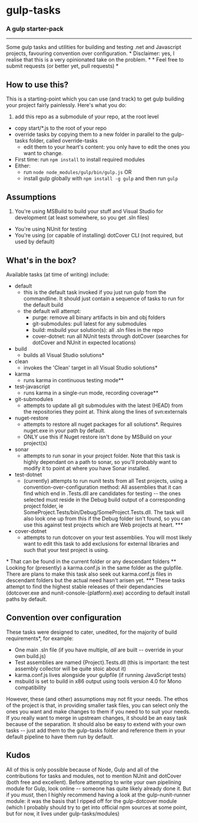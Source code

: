 # gulp-tasks
### A gulp starter-pack
---



Some gulp tasks and utilities for building and testing .net and Javascript projects, favouring convention over configuration.
     * Disclaimer: yes, I realise that this is a very opinionated take on the problem. *
           * Feel free to submit requests (or better yet, pull requests) *


## How to use this?

This is a starting-point which you can use (and track) to get gulp building your project fairly painlessly.
Here's what you do:

1. add this repo as a submodule of your repo, at the root level
- copy start/\*.js to the root of your repo
- override tasks by copying them to a new folder in parallel to the gulp-tasks folder, called override-tasks
  - edit them to your heart's content: you only have to edit the ones you want to change. 
- First time: run `npm install` to install required modules
- Either:
  - run `node node_modules/gulp/bin/gulp.js` OR
  - install gulp globally with `npm install -g gulp` and then run `gulp`

## Assumptions
1. You're using MSBuild to build your stuff and Visual Studio for development (at least somewhere, so you get .sln files)
- You're using NUnit for testing
- You're using (or capable of installing) dotCover CLI (not required, but used by default)


## What's in the box?

Available tasks (at time of writing) include:

- default
    - this is the default task invoked if you just run gulp from the commandline. It should just contain a sequence of tasks to run for the default build
    - the default will attempt: 
        * purge: remove all binary artifacts in bin and obj folders
        * git-submodules: pull latest for any submodules
        * build: msbuild your solution(s): all .sln files in the repo
        * cover-dotnet: run all NUnit tests through dotCover (searches for dotCover and NUnit in expected locations)
- build
    - builds all Visual Studio solutions\*
- clean
    - invokes the 'Clean' target in all Visual Studio solutions\*
- karma
    - runs karma in continuous testing mode\*\*
- test-javascript
    - runs karma in a single-run mode, recording coverage\*\*
- git-submodules
    - attempts to update all git submodules with the latest (HEAD) from the repositories they point at. Think along the lines of svn:externals
- nuget-restore
    - attempts to restore all nuget packages for all solutions\*. Requires nuget.exe in your path by default.
    - ONLY use this if Nuget restore isn't done by MSBuild on your project(s)
- sonar
    - attempts to run sonar in your project folder. Note that this task is highly dependant on a path to sonar, so you'll probably want to modify it to point at where you have Sonar installed.
- test-dotnet
    - (currently) attempts to run nunit tests from all Test projects, using a convention-over-configuration method: All assemblies that it can find which end in .Tests.dll are candidates for testing -- the ones selected must reside in the Debug build output of a corresponding project folder, ie SomeProject.Tests/bin/Debug/SomeProject.Tests.dll. The task will also look one up from this if the Debug folder isn't found, so you can use this against test projects which are Web projects at heart. \*\*\*
- cover-dotnet
    - attempts to run dotcover on your test assemblies. You will most likely want to edit this task to add exclusions for external libraries and such that your test project is using.


\* That can be found in the current folder or any descendant folders
\*\* Looking for (presently) a karma.conf.js in the same folder as the gulpfile. There are plans to make this task also seek out karma.conf.js files in descendant folders but the actual need hasn't arisen yet.
\*\*\* These tasks attempt to find the highest stable releases of their dependancies (dotcover.exe and nunit-console-{platform}.exe) according to default install paths by default.

## Convention over configuration

These tasks were designed to cater, unedited, for the majority of build requirements\*, for example:
- One main .sln file (if you have multiple, *all* are built -- override in your own build.js)
- Test assemblies are named {Project}.Tests.dll (this is important: the test assembly collector will be quite stoic about it)
- karma.conf.js lives alongside your gulpfile (if running JavaScript tests)
- msbuild is set to build in x86 output using tools version 4.0 for Mono compatibility

However, these (and other) assumptions may not fit your needs. The ethos of the project is that, in
providing smaller task files, you can select only the ones you want and make changes to them if you
need to to suit your needs. If you really want to merge in upstream changes, it should be an easy
task because of the separation. It should also be easy to extend with your own tasks -- just add them
to the gulp-tasks folder and reference them in your default pipeline to have them run by default.


## Kudos

All of this is only possible because of Node, Gulp and all of the contributions for tasks and modules,
not to mention NUnit and dotCover (both free and excellent).
Before attempting to write your own pipelining module for Gulp, look online -- someone has quite
likely already done it. But if you *must*, then I highly recommend having a look at the 
gulp-nunit-runner module: it was the basis that I ripped off for the gulp-dotcover module (which I
probably should try to get into official npm sources at some point, but for now, it lives
under gulp-tasks/modules)
